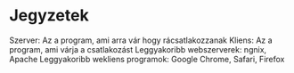 # Jegyzetek
Szerver: Az a program, ami arra vár hogy rácsatlakozzanak
Kliens: Az a program, ami várja a csatlakozást
Leggyakoribb webszerverek: ngnix, Apache
Leggyakoribb wekliens programok: Google Chrome, Safari, Firefox